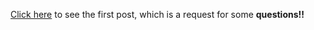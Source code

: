 [Click here](http://blogs.msdn.com/csharpfaq/archive/2004/03/06/85249.aspx)&nbsp;to see the first post, which is a request for some **questions!!**